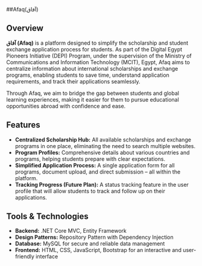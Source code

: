 ##Afaq(آفاق)
## Overview
**آفاق (Afaq)** is a platform designed to simplify the scholarship and student exchange application process for students. As part of the Digital Egypt Pioneers Initiative (DEPI) Program, under the supervision of the Ministry of Communications and Information Technology (MCIT), Egypt, Afaq aims to centralize information about international scholarships and exchange programs, enabling students to save time, understand application requirements, and track their applications seamlessly.

Through Afaq, we aim to bridge the gap between students and global learning experiences, making it easier for them to pursue educational opportunities abroad with confidence and ease.

## Features
- **Centralized Scholarship Hub:** All available scholarships and exchange programs in one place, eliminating the need to search multiple websites.
- **Program Profiles:** Comprehensive details about various countries and programs, helping students prepare with clear expectations.
- **Simplified Application Process:** A single application form for all programs, document upload, and direct submission – all within the platform.
- **Tracking Progress (Future Plan):** A status tracking feature in the user profile that will allow students to track and follow up on their applications.

## Tools & Technologies
- **Backend:** .NET Core MVC, Entity Framework
- **Design Patterns:** Repository Pattern with Dependency Injection
- **Database:** MySQL for secure and reliable data management
- **Frontend:** HTML, CSS, JavaScript, Bootstrap for an interactive and user-friendly interface

